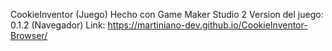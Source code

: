 CookieInventor (Juego)
Hecho con Game Maker Studio 2
Version del juego: 0.1.2 (Navegador)
Link: https://martiniano-dev.github.io/CookieInventor-Browser/